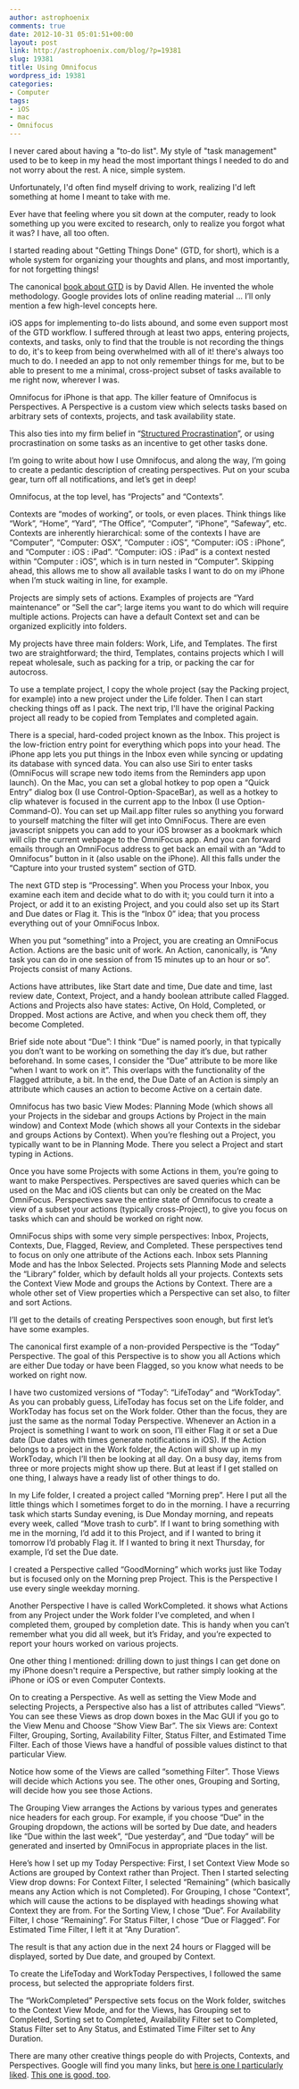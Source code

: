 ```yaml
---
author: astrophoenix
comments: true
date: 2012-10-31 05:01:51+00:00
layout: post
link: http://astrophoenix.com/blog/?p=19381
slug: 19381
title: Using Omnifocus
wordpress_id: 19381
categories:
- Computer
tags:
- iOS
- mac
- Omnifocus
---
```


I never cared about having a "to-do list". My style of "task management" used to be to keep in my head the most important things I needed to do and not worry about the rest. A nice, simple system.

Unfortunately, I'd often find myself driving to work, realizing I'd left something at home I meant to take with me.

Ever have that feeling where you sit down at the computer, ready to look something up you were excited to research, only to realize you forgot what it was? I have, all too often.

I started reading about "Getting Things Done" (GTD, for short), which is a whole system for organizing your thoughts and plans, and most importantly, for not forgetting things!

The canonical [book about GTD](http://www.amazon.com/Getting-Things-Done-Stress-Free-Productivity/dp/0142000280) is by David Allen. He invented the whole methodology. Google provides lots of online reading material ... I’ll only mention a few high-level concepts here.

iOS apps for implementing to-do lists abound, and some even support most of the GTD workflow. I suffered through at least two apps, entering projects, contexts, and tasks, only to find that the trouble is not recording the things to do, it's to keep from being overwhelmed with all of it! there's always too much to do. I needed an app to not only remember things for me, but to be able to present to me a minimal, cross-project subset of tasks available to me right now, wherever I was.

Omnifocus for iPhone is that app. The killer feature of Omnifocus is Perspectives. A Perspective is a custom view which selects tasks based on arbitrary sets of contexts, projects, and task availability state.

This also ties into my firm belief in “[Structured Procrastination](http://www.structuredprocrastination.com)”, or using procrastination on some tasks as an incentive to get other tasks done.

I’m going to write about how I use Omnifocus, and along the way, I’m going to create a pedantic description of creating perspectives. Put on your scuba gear, turn off all notifications, and let’s get in deep!

Omnifocus, at the top level, has “Projects” and “Contexts”.

Contexts are “modes of working”, or tools, or even places. Think things like “Work”, “Home”, “Yard”, “The Office”, “Computer”, “iPhone”, “Safeway”, etc. Contexts are inherently hierarchical: some of the contexts I have are “Computer”, “Computer: OSX”, “Computer : iOS”, “Computer: iOS : iPhone”, and “Computer : iOS : iPad”. “Computer: iOS : iPad” is a context nested within “Computer : iOS”, which is in turn nested in “Computer”. Skipping ahead, this allows me to show all available tasks I want to do on my iPhone when I’m stuck waiting in line, for example.

Projects are simply sets of actions. Examples of projects are “Yard maintenance” or “Sell the car”; large items you want to do which will require multiple actions. Projects can have a default Context set and can be organized explicitly into folders.

My projects have three main folders: Work, Life, and Templates. The first two are straightforward; the third, Templates, contains projects which I will repeat wholesale, such as packing for a trip, or packing the car for autocross.

To use a template project, I copy the whole project (say the Packing project, for example) into a new project under the Life folder. Then I can start checking things off as I pack. The next trip, I'll have the original Packing project all ready to be copied from Templates and completed again.

There is a special, hard-coded project known as the Inbox. This project is the low-friction entry point for everything which pops into your head. The iPhone app lets you put things in the Inbox even while syncing or updating its database with synced data. You can also use Siri to enter tasks (OmniFocus will scrape new todo items from the Reminders app upon launch). On the Mac, you can set a global hotkey to pop open a “Quick Entry” dialog box (I use Control-Option-SpaceBar), as well as a hotkey to clip whatever is focused in the current app to the Inbox (I use Option-Command-O). You can set up Mail.app filter rules so anything you forward to yourself matching the filter will get into OmniFocus. There are even javascript snippets you can add to your iOS browser as a bookmark which will clip the current webpage to the OmniFocus app. And you can forward emails through an OmniFocus address to get back an email with an “Add to Omnifocus” button in it (also usable on the iPhone). All this falls under the “Capture into your trusted system” section of GTD.

The next GTD step is “Processing”. When you Process your Inbox, you examine each item and decide what to do with it; you could turn it into a Project, or add it to an existing Project, and you could also set up its Start and Due dates or Flag it. This is the “Inbox 0” idea; that you process everything out of your OmniFocus Inbox.

When you put “something” into a Project, you are creating an OmniFocus Action. Actions are the basic unit of work. An Action, canonically, is “Any task you can do in one session of from 15 minutes up to an hour or so”. Projects consist of many Actions.

Actions have attributes, like Start date and time, Due date and time, last review date, Context, Project, and a handy boolean attribute called Flagged. Actions and Projects also have states: Active, On Hold, Completed, or Dropped. Most actions are Active, and when you check them off, they become Completed.

Brief side note about “Due”: I think “Due” is named poorly, in that typically you don’t want to be working on something the day it’s due, but rather beforehand. In some cases, I consider the “Due” attribute to be more like “when I want to work on it”. This overlaps with the functionality of the Flagged attribute, a bit. In the end, the Due Date of an Action is simply an attribute which causes an action to become Active on a certain date.

Omnifocus has two basic View Modes: Planning Mode (which shows all your Projects in the sidebar and groups Actions by Project in the main window) and Context Mode (which shows all your Contexts in the sidebar and groups Actions by Context). When you’re fleshing out a Project, you typically want to be in Planning Mode. There you select a Project and start typing in Actions.

Once you have some Projects with some Actions in them, you’re going to want to make Perspectives. Perspectives are saved queries which can be used on the Mac and iOS clients but can only be created on the Mac OmniFocus. Perspectives save the entire state of Omnifocus to create a view of a subset your actions (typically cross-Project), to give you focus on tasks which can and should be worked on right now.

OmniFocus ships with some very simple perspectives: Inbox, Projects, Contexts, Due, Flagged, Review, and Completed. These perspectives tend to focus on only one attribute of the Actions each. Inbox sets Planning Mode and has the Inbox Selected. Projects sets Planning Mode and selects the “Library” folder, which by default holds all your projects. Contexts sets the Context View Mode and groups the Actions by Context. There are a whole other set of View properties which a Perspective can set also, to filter and sort Actions.

I’ll get to the details of creating Perspectives soon enough, but first let’s have some examples.

The canonical first example of a non-provided Perspective is the “Today” Perspective. The goal of this Perspective is to show you all Actions which are either Due today or have been Flagged, so you know what needs to be worked on right now.

I have two customized versions of “Today”: “LifeToday” and “WorkToday”. As you can probably guess, LifeToday has focus set on the Life folder, and WorkToday has focus set on the Work folder. Other than the focus, they are just the same as the normal Today Perspective. Whenever an Action in a Project is something I want to work on soon, I’ll either Flag it or set a Due date (Due dates with times generate notifications in iOS). If the Action belongs to a project in the Work folder, the Action will show up in my WorkToday, which I’ll then be looking at all day. On a busy day, items from three or more projects might show up there. But at least if I get stalled on one thing, I always have a ready list of other things to do.

In my Life folder, I created a project called “Morning prep”. Here I put all the little things which I sometimes forget to do in the morning. I have a recurring task which starts Sunday evening, is Due Monday morning, and repeats every week, called “Move trash to curb”. If I want to bring something with me in the morning, I’d add it to this Project, and if I wanted to bring it tomorrow I’d probably Flag it. If I wanted to bring it next Thursday, for example, I’d set the Due date.

I created a Perspective called “GoodMorning” which works just like Today but is focused only on the Morning prep Project. This is the Perspective I use every single weekday morning.

Another Perspective I have is called WorkCompleted. it shows what Actions from any Project under the Work folder I’ve completed, and when I completed them, grouped by completion date. This is handy when you can’t remember what you did all week, but it’s Friday, and you’re expected to report your hours worked on various projects.

One other thing I mentioned: drilling down to just things I can get done on my iPhone doesn't require a Perspective, but rather simply looking at the iPhone or iOS or even Computer Contexts.

On to creating a Perspective. As well as setting the View Mode and selecting Projects, a Perspective also has a list of attributes called “Views”. You can see these Views as drop down boxes in the Mac GUI if you go to the View Menu and Choose “Show View Bar”. The six Views are: Context Filter, Grouping, Sorting, Availability Filter, Status Filter, and Estimated Time Filter. Each of those Views have a handful of possible values distinct to that particular View.

Notice how some of the Views are called “something Filter”. Those Views will decide which Actions you see. The other ones, Grouping and Sorting, will decide how you see those Actions.

The Grouping View arranges the Actions by various types and generates nice headers for each group. For example, if you choose “Due” in the Grouping dropdown, the actions will be sorted by Due date, and headers like “Due within the last week”, “Due yesterday”, and “Due today” will be generated and inserted by OmniFocus in appropriate places in the list.

Here’s how I set up my Today Perspective: First, I set Context View Mode so Actions are grouped by Context rather than Project. Then I started selecting View drop downs: For Context Filter, I selected “Remaining” (which basically means any Action which is not Completed). For Grouping, I chose “Context”, which will cause the actions to be displayed with headings showing what Context they are from. For the Sorting View, I chose “Due”. For Availability Filter, I chose “Remaining”. For Status Filter, I chose “Due or Flagged”. For Estimated Time Filter, I left it at “Any Duration”.

The result is that any action due in the next 24 hours or Flagged will be displayed, sorted by Due date, and grouped by Context.

To create the LifeToday and WorkToday Perspectives, I followed the same process, but selected the appropriate folders first.

The “WorkCompleted” Perspective sets focus on the Work folder, switches to the Context View Mode, and for the Views, has Grouping set to Completed, Sorting set to Completed, Availability Filter set to Completed, Status Filter set to Any Status, and Estimated Time Filter set to Any Duration.

There are many other creative things people do with Projects, Contexts, and Perspectives. Google will find you many links, but [here is one I particularly liked](http://shawnblanc.net/2010/10/omnifocus/). [This one is good, too](http://clickontyler.com/blog/2010/10/how-i-use-omnifocus-to-organize-my-life/).
